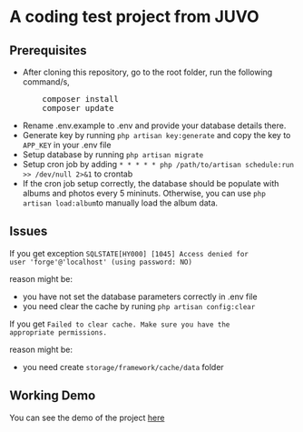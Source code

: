 # A coding test project from JUVO

## Prerequisites

<ul>
<li>After cloning this repository, go to the root folder, run the following command/s,
<pre>
    composer install
    composer update</pre>
</li>
    <li>Rename .env.example to .env and provide your database details there.</li>
    <li>Generate key by running <code>php artisan key:generate</code> and copy the key to <code>APP_KEY</code> in your .env file</li>
    <li>Setup database by running <code>php artisan migrate</code></li>
    <li>Setup cron job by adding <code>* * * * * php /path/to/artisan schedule:run >> /dev/null 2>&1</code> to crontab</li>
    <li>If the cron job setup correctly, the database should be populate with albums and photos every 5 mininuts. Otherwise, you can use <code>php artisan load:album</code>to manually load the album data.</li>
</ul>

## Issues
If you get exception <code>SQLSTATE[HY000] [1045] Access denied for user 'forge'@'localhost' (using password: NO)</code>

reason might be: 
<ul>
    <li>you have not set the database parameters correctly in .env file </li>
    <li>you need clear the cache by runing <code>php artisan config:clear</code> </li>
</ul>

If you get <code>Failed to clear cache. Make sure you have the appropriate permissions.</code>

reason might be: 
<ul>
    <li>you need create <code>storage/framework/cache/data</code> folder </li>
</ul>

## Working Demo
You can see the demo of the project <a href="http://www.orientalpantry.ie/juvo/juvo-test-project/public/albumlist">here</a>
